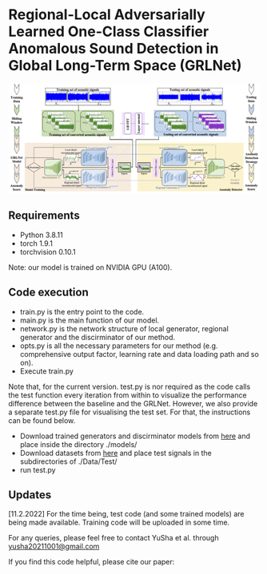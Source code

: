 # Regional-Local Adversarially Learned One-Class Classifier Anomalous Sound Detection in Global Long-Term Space (GRLNet)

![img1](https://github.com/CavitationDetection/GRLNet/blob/main/Image/framework.png)
## Requirements

- Python 3.8.11
- torch 1.9.1
- torchvision 0.10.1

Note: our model is trained on NVIDIA GPU (A100).

## Code execution

- train.py is the entry point to the code.
- main.py is the main function of our model.
- network.py is the network structure of local generator, regional generator and the discirminator of our method.
- opts.py is all the necessary parameters for our method (e.g. comprehensive output factor, learning rate and data loading path and so on).
- Execute train.py

Note that, for the current version. test.py is nor required as the code calls the test function every iteration from within to visualize the performance difference between the baseline and the GRLNet. However, we also provide a separate test.py file for visualising the test set. For that, the instructions can be found below.

- Download trained generators and discirminator models from [here](https://drive.google.com/drive/folders/1ye8Vev8_fdMvdfHr5FIFSb5tcwtYHlnv) and place inside the directory ./models/
- Download datasets from [here](https://drive.google.com/drive/folders/1eejPrqM2hWPxSfb0gUhu-F4FD0rhO7sp) and place test signals in the subdirectories of ./Data/Test/
- run test.py


## Updates

[11.2.2022] For the time being, test code (and some trained models) are being made available. Training code will be uploaded in some time.


For any queries, please feel free to contact YuSha et al. through yusha20211001@gmail.com

If you find this code helpful, please cite our paper: 
